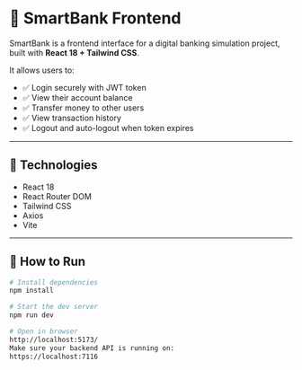 # 💼 SmartBank Frontend

SmartBank is a frontend interface for a digital banking simulation project, built with **React 18 + Tailwind CSS**.

It allows users to:
- ✅ Login securely with JWT token
- ✅ View their account balance
- ✅ Transfer money to other users
- ✅ View transaction history
- ✅ Logout and auto-logout when token expires

---

## 🧰 Technologies
- React 18
- React Router DOM
- Tailwind CSS
- Axios
- Vite

---


## 🚀 How to Run

```bash
# Install dependencies
npm install

# Start the dev server
npm run dev

# Open in browser
http://localhost:5173/
Make sure your backend API is running on:
https://localhost:7116

